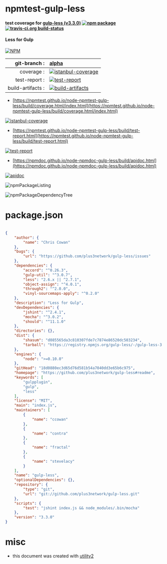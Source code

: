 # npmtest-gulp-less

#### test coverage for  [gulp-less (v3.3.0)](https://github.com/plus3network/gulp-less#readme)  [![npm package](https://img.shields.io/npm/v/npmtest-gulp-less.svg?style=flat-square)](https://www.npmjs.org/package/npmtest-gulp-less) [![travis-ci.org build-status](https://api.travis-ci.org/npmtest/node-npmtest-gulp-less.svg)](https://travis-ci.org/npmtest/node-npmtest-gulp-less)

#### Less for Gulp

[![NPM](https://nodei.co/npm/gulp-less.png?downloads=true&downloadRank=true&stars=true)](https://www.npmjs.com/package/gulp-less)

| git-branch : | [alpha](https://github.com/npmtest/node-npmtest-gulp-less/tree/alpha)|
|--:|:--|
| coverage : | [![istanbul-coverage](https://npmtest.github.io/node-npmtest-gulp-less/build/coverage.badge.svg)](https://npmtest.github.io/node-npmtest-gulp-less/build/coverage.html/index.html)|
| test-report : | [![test-report](https://npmtest.github.io/node-npmtest-gulp-less/build/test-report.badge.svg)](https://npmtest.github.io/node-npmtest-gulp-less/build/test-report.html)|
| build-artifacts : | [![build-artifacts](https://npmtest.github.io/node-npmtest-gulp-less/glyphicons_144_folder_open.png)](https://github.com/npmtest/node-npmtest-gulp-less/tree/gh-pages/build)|

- [https://npmtest.github.io/node-npmtest-gulp-less/build/coverage.html/index.html](https://npmtest.github.io/node-npmtest-gulp-less/build/coverage.html/index.html)

[![istanbul-coverage](https://npmtest.github.io/node-npmtest-gulp-less/build/screenCapture.buildCi.browser.%252Ftmp%252Fbuild%252Fcoverage.lib.html.png)](https://npmtest.github.io/node-npmtest-gulp-less/build/coverage.html/index.html)

- [https://npmtest.github.io/node-npmtest-gulp-less/build/test-report.html](https://npmtest.github.io/node-npmtest-gulp-less/build/test-report.html)

[![test-report](https://npmtest.github.io/node-npmtest-gulp-less/build/screenCapture.buildCi.browser.%252Ftmp%252Fbuild%252Ftest-report.html.png)](https://npmtest.github.io/node-npmtest-gulp-less/build/test-report.html)

- [https://npmdoc.github.io/node-npmdoc-gulp-less/build/apidoc.html](https://npmdoc.github.io/node-npmdoc-gulp-less/build/apidoc.html)

[![apidoc](https://npmdoc.github.io/node-npmdoc-gulp-less/build/screenCapture.buildCi.browser.%252Ftmp%252Fbuild%252Fapidoc.html.png)](https://npmdoc.github.io/node-npmdoc-gulp-less/build/apidoc.html)

![npmPackageListing](https://npmtest.github.io/node-npmtest-gulp-less/build/screenCapture.npmPackageListing.svg)

![npmPackageDependencyTree](https://npmtest.github.io/node-npmtest-gulp-less/build/screenCapture.npmPackageDependencyTree.svg)



# package.json

```json

{
    "author": {
        "name": "Chris Cowan"
    },
    "bugs": {
        "url": "https://github.com/plus3network/gulp-less/issues"
    },
    "dependencies": {
        "accord": "^0.26.3",
        "gulp-util": "^3.0.7",
        "less": "2.6.x || ^2.7.1",
        "object-assign": "^4.0.1",
        "through2": "^2.0.0",
        "vinyl-sourcemaps-apply": "^0.2.0"
    },
    "description": "Less for Gulp",
    "devDependencies": {
        "jshint": "^2.4.1",
        "mocha": "^3.0.2",
        "should": "^11.1.0"
    },
    "directories": {},
    "dist": {
        "shasum": "d085565da3c810307fde7c7874e86520dc503234",
        "tarball": "https://registry.npmjs.org/gulp-less/-/gulp-less-3.3.0.tgz"
    },
    "engines": {
        "node": ">=0.10.0"
    },
    "gitHead": "18d0880ec3d65d76d581b54a7040dd3e65b6c975",
    "homepage": "https://github.com/plus3network/gulp-less#readme",
    "keywords": [
        "gulpplugin",
        "gulp",
        "less"
    ],
    "license": "MIT",
    "main": "index.js",
    "maintainers": [
        {
            "name": "ccowan"
        },
        {
            "name": "contra"
        },
        {
            "name": "fractal"
        },
        {
            "name": "stevelacy"
        }
    ],
    "name": "gulp-less",
    "optionalDependencies": {},
    "repository": {
        "type": "git",
        "url": "git://github.com/plus3network/gulp-less.git"
    },
    "scripts": {
        "test": "jshint index.js && node_modules/.bin/mocha"
    },
    "version": "3.3.0"
}
```



# misc
- this document was created with [utility2](https://github.com/kaizhu256/node-utility2)
